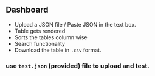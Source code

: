 ## Dashboard

- Upload a JSON file / Paste JSON in the text box.
- Table gets rendered
- Sorts the tables column wise
- Search functionality 
- Download the table in `.csv` format.

### use `test.json` (provided) file to upload and test. 
